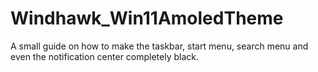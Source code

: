 # Windhawk_Win11AmoledTheme
A small guide on how to make the taskbar, start menu, search menu and even the notification center completely black.
